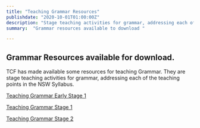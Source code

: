 ```yaml
---
title: "Teaching Grammar Resources"    
publishdate: "2020-10-01T01:00:00Z"
description: "Stage teaching activities for grammar, addressing each of the teaching points in the NSW Syllabus"
summary:  "Grammar resources available to download "

---
```

## Grammar Resources available for download.
TCF has made available some resources for teaching Grammar.
They are stage teaching activities for grammar, addressing each of the teaching points in the NSW Syllabus.

[Teaching Grammar Early Stage 1](https://www.tcfofnsw.org.au/pdfarticles/Teaching%20Grammar%20Early%20Stage%201.pdf)

[Teaching Grammar Stage 1](https://www.tcfofnsw.org.au/pdfarticles/Teaching%20Grammar%20Stage%201.pdf)

[Teaching Grammar Stage 2](https://www.tcfofnsw.org.au/pdfarticles/Teaching%20Grammar%20Stage%202.pdf)
